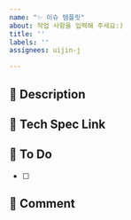 ```yaml
---
name: "✨ 이슈 템플릿"
about: 작업 사항을 입력해 주세요:)
title: ''
labels: ''
assignees: uijin-j

---
```


## 📑 Description
<!--추가/수정이 필요한 내용-->

## 📎 Tech Spec Link
<!--테크스펙 노션 링크-->

## 📌 To Do
<!--추가/수정될 내용-->
- [ ] 

## 💬 Comment
